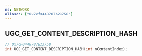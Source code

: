 ```yaml
---
ns: NETWORK
aliases: ["0x7cf0448787b23758"]
---
```

## UGC_GET_CONTENT_DESCRIPTION_HASH

```c
// 0x7CF0448787B23758
int UGC_GET_CONTENT_DESCRIPTION_HASH(int nContentIndex);
```
